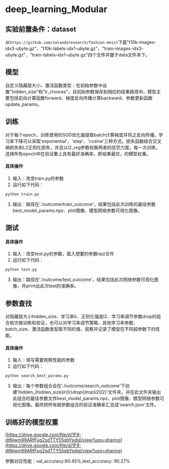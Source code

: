 # deep_learning_Modular

## 实验前置条件：dataset

从```https://github.com/zalandoresearch/fashion-mnist```下载"t10k-images-idx3-ubyte.gz"、"t10k-labels-idx1-ubyte.gz"、"train-images-idx3-ubyte.gz"、"train-labels-idx1-ubyte.gz"四个文件并置于data文件夹下。


## 模型

自定义隐藏层大小、激活函数类型：在初始参数中设置"hidden_size"和"lr_choices"，且初始参数保存到相应的结果路径中。模型主要包括前向计算函数forward、梯度反向传播计算backward、参数更新函数update_params。

## 训练

对于每个epoch，训练使用的SGD优化器提取batch计算梯度并将之反向传播。学习率下降可以采取'exponential'、'step'、'cosine'三种方式。损失函数结合交叉熵损失和L2正则化损失，并且以l2_reg参数权衡两者的惩罚力度。每一次训练，选择所有epoch中在验证集上具有最好准确率，即结果最优，的模型权重。

#### 具体操作

1. 输入：改变train.py的参数
2. 运行如下代码：

```python train.py```

3. 输出：路径在'./outcome/train_outcome'，结果包括此次训练的最佳参数best_model_params.npz、plot图像、模型网络参数可视化图像。

## 测试

#### 具体操作

1. 输入：改变test.py的参数，载入想要的参数npz文件
2. 运行如下代码：

```python test.py```

3. 输出：路径在'./outcome/test_outcome'，结果包括此次网络参数可视化图像，并print出此次test的准确率。

## 参数查找

对隐藏层大小hidden_size、学习率lr、正则化强度l2、学习率调节参数drop的组合依次做训练和验证，也可以对学习率调节策略、其他学习率参数、batch_size、激活函数类型取不同的值，观察并记录了模型在不同超参数下的性能。

#### 具体操作

1. 输入：填写需要观察性能的参数
2. 运行如下代码：

```python search_best_params.py```

3. 输出：每个参数组合会在'./outcome/search_outcome'下创建'hidden_{hidden_size}_lr_{lr}_drop_{drop}_l2_{l2}'文件夹，并在此文件夹输出此组合的最佳参数文件best_model_params.npz、plot图像、模型网络参数可视化图像。最终把所有超参数组合的验证准确率汇总成'search.json'文件。

## 训练好的模型权重

[https://drive.google.com/file/d/1F9-dtNiwm99ARfFug2sdTTY55qbYpdgl/view?usp=sharing](https://drive.google.com/file/d/1F9-dtNiwm99ARfFug2sdTTY55qbYpdgl/view?usp=sharing)

参数对应性能：val_accuracy:90.45%,test_accuracy: 90.27%

